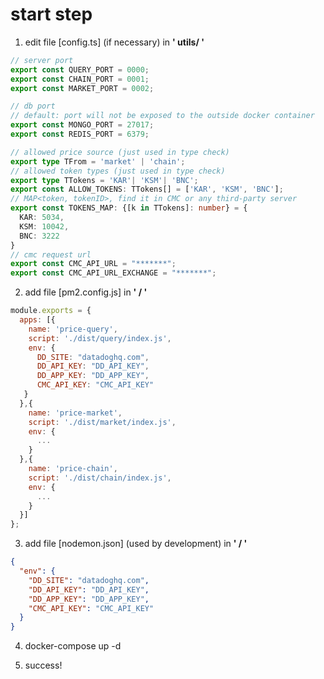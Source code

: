 # start step
1. edit file [config.ts] (if necessary) in __' utils/ '__
```ts
// server port
export const QUERY_PORT = 0000;
export const CHAIN_PORT = 0001;
export const MARKET_PORT = 0002;

// db port
// default: port will not be exposed to the outside docker container
export const MONGO_PORT = 27017;
export const REDIS_PORT = 6379;

// allowed price source (just used in type check)
export type TFrom = 'market' | 'chain';
// allowed token types (just used in type check)
export type TTokens = 'KAR'| 'KSM'| 'BNC';
export const ALLOW_TOKENS: TTokens[] = ['KAR', 'KSM', 'BNC'];
// MAP<token, tokenID>, find it in CMC or any third-party server
export const TOKENS_MAP: {[k in TTokens]: number} = {
  KAR: 5034,
  KSM: 10042,
  BNC: 3222
}
// cmc request url
export const CMC_API_URL = "*******";
export const CMC_API_URL_EXCHANGE = "*******";


```

2. add file [pm2.config.js] in __' / '__
```js
module.exports = {
  apps: [{
    name: 'price-query',
    script: './dist/query/index.js',
    env: {
      DD_SITE: "datadoghq.com",
      DD_API_KEY: "DD_API_KEY",
      DD_APP_KEY: "DD_APP_KEY",
      CMC_API_KEY: "CMC_API_KEY"
   }
  },{
    name: 'price-market',
    script: './dist/market/index.js',
    env: {
      ...
    }
  },{
    name: 'price-chain',
    script: './dist/chain/index.js',
    env: {
      ...
    }
  }]
};
```

3. add file [nodemon.json] (used by development) in __' / '__
```json
{
  "env": {
    "DD_SITE": "datadoghq.com",
    "DD_API_KEY": "DD_API_KEY",
    "DD_APP_KEY": "DD_APP_KEY",
    "CMC_API_KEY": "CMC_API_KEY"
  }
}
```

4. docker-compose up -d 

5. success!